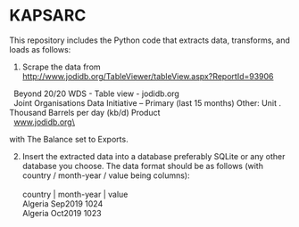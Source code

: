 # KAPSARC

This repository includes the Python code that extracts data, transforms, and loads as follows:

1) Scrape the data from http://www.jodidb.org/TableViewer/tableView.aspx?ReportId=93906  

  &nbsp;&nbsp;Beyond 20/20 WDS - Table view - jodidb.org\
  &nbsp;&nbsp;Joint Organisations Data Initiative – Primary (last 15 months) Other: Unit . Thousand Barrels per day (kb/d) Product\
  &nbsp;&nbsp;www.jodidb.org\

 with The Balance set to Exports.

2) Insert the extracted data into a database preferably SQLite or any other database you choose. The data format should be as follows (with 
  country / month-year / value being columns):\
\
    country | month-year | value\
    Algeria   Sep2019      1024\
    Algeria   Oct2019      1023
